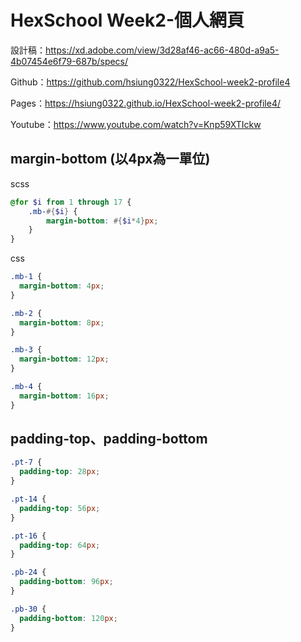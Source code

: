 # HexSchool Week2-個人網頁

設計稿：https://xd.adobe.com/view/3d28af46-ac66-480d-a9a5-4b07454e6f79-687b/specs/

Github：https://github.com/hsiung0322/HexSchool-week2-profile4

Pages：https://hsiung0322.github.io/HexSchool-week2-profile4/

Youtube：https://www.youtube.com/watch?v=Knp59XTIckw

## margin-bottom (以4px為一單位)
scss
```scss
@for $i from 1 through 17 {
    .mb-#{$i} {
        margin-bottom: #{$i*4}px;
    }
}
```
css
```css
.mb-1 {
  margin-bottom: 4px;
}

.mb-2 {
  margin-bottom: 8px;
}

.mb-3 {
  margin-bottom: 12px;
}

.mb-4 {
  margin-bottom: 16px;
}
```
## padding-top、padding-bottom
```css
.pt-7 {
  padding-top: 28px;
}

.pt-14 {
  padding-top: 56px;
}

.pt-16 {
  padding-top: 64px;
}

.pb-24 {
  padding-bottom: 96px;
}

.pb-30 {
  padding-bottom: 120px;
}
```